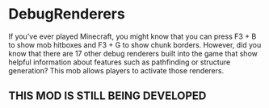 # DebugRenderers

If you've ever played Minecraft, you might know that you can press F3 + B to show mob hitboxes and F3 + G to show chunk borders. However, did you know that there are 17 other debug renderers built into the game that show helpful information about features such as pathfinding or structure generation? This mob allows players to activate those renderers.

## THIS MOD IS STILL BEING DEVELOPED
